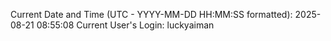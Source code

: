 Current Date and Time (UTC - YYYY-MM-DD HH:MM:SS formatted): 2025-08-21 08:55:08
Current User's Login: luckyaiman
